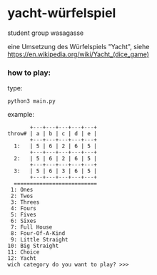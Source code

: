 # yacht-würfelspiel
student group wasagasse

eine Umsetzung des Würfelspiels "Yacht", siehe https://en.wikipedia.org/wiki/Yacht_(dice_game)

### how to play:

type:

`python3 main.py`

example:

```
       +---+---+---+---+---+
throw# | a | b | c | d | e |
       +---+---+---+---+---+
  1:   | 5 | 6 | 2 | 6 | 5 |
       +---+---+---+---+---+
  2:   | 5 | 6 | 2 | 6 | 5 |
       +---+---+---+---+---+
  3:   | 5 | 6 | 3 | 6 | 5 |
       +---+---+---+---+---+
  ==========================
 1: Ones
 2: Twos
 3: Threes
 4: Fours
 5: Fives
 6: Sixes
 7: Full House
 8: Four-Of-A-Kind
 9: Little Straight
10: Big Straight
11: Choice
12: Yacht
wich category do you want to play? >>>
```
